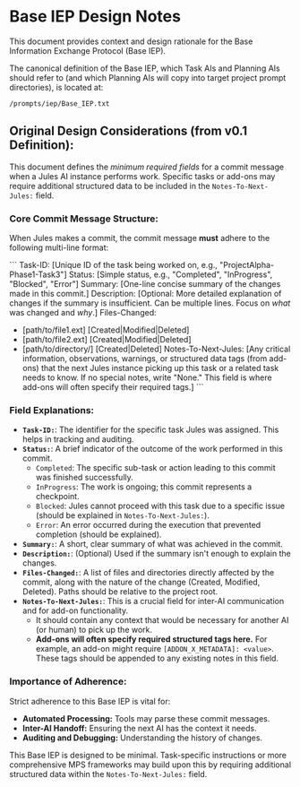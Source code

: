 # Base IEP Design Notes

This document provides context and design rationale for the Base Information Exchange Protocol (Base IEP).

The canonical definition of the Base IEP, which Task AIs and Planning AIs should refer to (and which Planning AIs will copy into target project prompt directories), is located at:

`/prompts/iep/Base_IEP.txt`

## Original Design Considerations (from v0.1 Definition):

This document defines the *minimum required fields* for a commit message when a Jules AI instance performs work. Specific tasks or add-ons may require additional structured data to be included in the `Notes-To-Next-Jules:` field.

### Core Commit Message Structure:

When Jules makes a commit, the commit message **must** adhere to the following multi-line format:

\`\`\`
Task-ID: [Unique ID of the task being worked on, e.g., "ProjectAlpha-Phase1-Task3"]
Status: [Simple status, e.g., "Completed", "InProgress", "Blocked", "Error"]
Summary: [One-line concise summary of the changes made in this commit.]
Description:
[Optional: More detailed explanation of changes if the summary is insufficient. Can be multiple lines. Focus on *what* was changed and *why*.]
Files-Changed:
- [path/to/file1.ext] [Created|Modified|Deleted]
- [path/to/file2.ext] [Created|Modified|Deleted]
- [path/to/directory/] [Created|Deleted]
Notes-To-Next-Jules:
[Any critical information, observations, warnings, or structured data tags (from add-ons) that the next Jules instance picking up this task or a related task needs to know. If no special notes, write "None." This field is where add-ons will often specify their required tags.]
\`\`\`

### Field Explanations:

*   **`Task-ID:`**: The identifier for the specific task Jules was assigned. This helps in tracking and auditing.
*   **`Status:`**: A brief indicator of the outcome of the work performed in this commit.
    *   `Completed`: The specific sub-task or action leading to this commit was finished successfully.
    *   `InProgress`: The work is ongoing; this commit represents a checkpoint.
    *   `Blocked`: Jules cannot proceed with this task due to a specific issue (should be explained in `Notes-To-Next-Jules:`).
    *   `Error`: An error occurred during the execution that prevented completion (should be explained).
*   **`Summary:`**: A short, clear summary of what was achieved in the commit.
*   **`Description:`**: (Optional) Used if the summary isn't enough to explain the changes.
*   **`Files-Changed:`**: A list of files and directories directly affected by the commit, along with the nature of the change (Created, Modified, Deleted). Paths should be relative to the project root.
*   **`Notes-To-Next-Jules:`**: This is a crucial field for inter-AI communication and for add-on functionality.
    *   It should contain any context that would be necessary for another AI (or human) to pick up the work.
    *   **Add-ons will often specify required structured tags here.** For example, an add-on might require `[ADDON_X_METADATA]: <value>`. These tags should be appended to any existing notes in this field.

### Importance of Adherence:

Strict adherence to this Base IEP is vital for:
*   **Automated Processing:** Tools may parse these commit messages.
*   **Inter-AI Handoff:** Ensuring the next AI has the context it needs.
*   **Auditing and Debugging:** Understanding the history of changes.

This Base IEP is designed to be minimal. Task-specific instructions or more comprehensive MPS frameworks may build upon this by requiring additional structured data within the `Notes-To-Next-Jules:` field.
